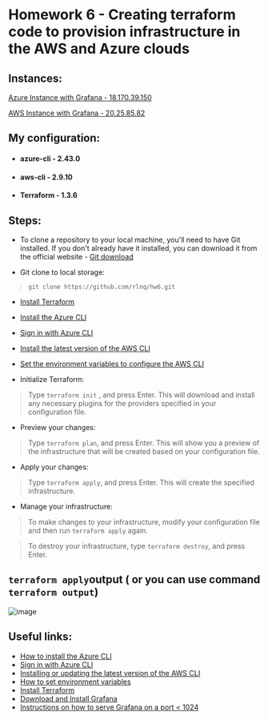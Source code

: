# Homework 6 - Creating terraform code to provision infrastructure in the AWS and Azure clouds

## Instances:

[Azure Instance with Grafana - 18.170.39.150](http://18.170.39.150)

[AWS Instance with Grafana - 20.25.85.82](http://20.25.85.82/)

## My configuration:

* #### azure-cli - 2.43.0
* #### aws-cli - 2.9.10
* #### Terraform - 1.3.6

## Steps: 

* To clone a repository to your local machine, you'll need to have Git installed. If you don't already have it installed, you can download it from the official website - [Git download](https://git-scm.com/downloads) 

* Git clone to local storage:

> `git clone https://github.com/rlnq/hw6.git`

* [Install Terraform](https://developer.hashicorp.com/terraform/downloads?product_intent=terraform)

* [Install the Azure CLI](https://learn.microsoft.com/en-us/cli/azure/install-azure-cli)
* [Sign in with Azure CLI](https://learn.microsoft.com/en-us/cli/azure/authenticate-azure-cli)

* [Install the latest version of the AWS CLI](https://docs.aws.amazon.com/cli/latest/userguide/getting-started-install.html)
* [Set the environment variables to configure the AWS CLI](https://docs.aws.amazon.com/cli/latest/userguide/cli-configure-envvars.html)

* Initialize Terraform:

 > Type `terraform init` , and press Enter. This will download and install any necessary plugins for the providers specified in your configuration file.
 
* Preview your changes:

> Type `terraform plan`, and press Enter. This will show you a preview of the infrastructure that will be created based on your configuration file.

* Apply your changes:

> Type `terraform apply`, and press Enter. This will create the specified infrastructure.

* Manage your infrastructure:

> To make changes to your infrastructure, modify your configuration file and then run `terraform apply` again.

> To destroy your infrastructure, type `terraform destroy`, and press Enter.


## `terraform apply`output ( or you can use command `terraform output`)

![image](https://user-images.githubusercontent.com/117667360/210153686-83dcfc8f-c7bf-48af-a54c-dc2da83d62ba.png)


## Useful links: 

* [How to install the Azure CLI](https://learn.microsoft.com/en-us/cli/azure/install-azure-cli)
* [Sign in with Azure CLI](https://learn.microsoft.com/en-us/cli/azure/authenticate-azure-cli)
* [Installing or updating the latest version of the AWS CLI](https://docs.aws.amazon.com/cli/latest/userguide/getting-started-install.html)
* [How to set environment variables](https://docs.aws.amazon.com/cli/latest/userguide/cli-configure-envvars.html)
* [Install Terraform](https://developer.hashicorp.com/terraform/downloads?product_intent=terraform)
* [Download and Install Grafana](https://grafana.com/grafana/download)
* [Instructions on how to serve Grafana on a port < 1024](https://grafana.com/docs/grafana/v8.5/installation/debian/#2-start-the-server)
